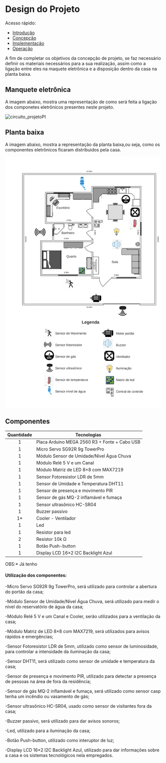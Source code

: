 # Design do Projeto

Acesso rápido:
  - [Introdução](./README.md)
  - [Concepção](./Concepcao.md)
  - [Implementação](./Implementacao.md)
  - [Operação](./Operacao.md)

A fim de completar os objetivos da concepção de projeto, se faz necessário definir os materiais necessários para a sua realização, assim como a ligação entre eles na maquete eletrônica e a disposição dentro da casa na planta baixa.

## Manquete eletrônica

A imagem abaixo, mostra uma representação de como será feita a ligação dos componetes eletrônicos presentes neste projeto.

![circuito_projetoPI](https://github.com/EmmanuelRGuesser/PI_II_Eng._Eletronica/blob/main/imagens/Maquete%20Eletr%C3%B4nica.png)

## Planta baixa

A imagem abaixo, mostra a representação da planta baixa,ou seja, como os componentes eletrônicos ficaram distribuidos pela casa.

![palnta baixa](https://github.com/EmmanuelRGuesser/PI_II_Eng._Eletronica/blob/main/imagens/Planta%20baixa.jpeg)

## Componentes

Quantidade  | Tecnologias                                   
:---------: | ------                                        
1           |Placa Arduino MEGA 2560 R3 + Fonte + Cabo USB       
1           |Micro Servo SG92R 9g TowerPro                  
1           |Módulo Sensor de Umidade/Nível Água Chuva      
1           |Módulo Relé 5 V e um Canal                     
1           |Módulo Matriz de LED 8×8 com MAX7219          
1           |Sensor Fotoresistor LDR de 5mm                 
1           |Sensor de Umidade e Temperatura DHT11         
1           |Sensor de presença e movimento PIR            
1           |Sensor de gás MQ-2 inflamável e fumaça         
1           |Sensor ultrasônico HC-SR04                     
1           |Buzzer passivo                                 
1*          |Cooler - Ventilador                            
1           |Led
1           |Resistor para led
2           |Resistor 10k Ω
1           |Botão Push-button
1           |Display LCD 16×2 I2C Backlight Azul

OBS:* Já tenho

#### Utilização dos componentes:

-Micro Servo SG92R 9g TowerPro, será utilizado para controlar a abertura do portão da casa;

-Módulo Sensor de Umidade/Nível Água Chuva, será utilizado para medir o nível do reservatório de água da casa;

-Módulo Relé 5 V e um Canal e Cooler, serão utilizados para a ventilação da casa;

-Módulo Matriz de LED 8×8 com MAX7219, será utilizados para avisos rápidos e emergências;

-Sensor Fotoresistor LDR de 5mm, utilizado como sensor de luminosidade, para controlar a intensidade da iluminação da casa;

-Sensor DHT11, será utilizado como sensor de umidade e temperatura da casa;

-Sensor de presença e movimento PIR, utilizado para detectar a presença de pessoas na área de fora da residência;

-Sensor de gás MQ-2 inflamável e fumaça, será utilizado como sensor casp tenha um incêndio ou vasamento de gás;

-Sensor ultrasônico HC-SR04, usado como sensor de visitantes fora da casa;

-Buzzer passivo, será utilizado para dar avisos sonoros;
                          
-Led, utilizado para a iluminação da casa;

-Botão Push-button, utilizado como interuptor de luz;

-Display LCD 16×2 I2C Backlight Azul, utilizado para dar informações sobre a casa e os sistemas tecnológicos nela empregados.
